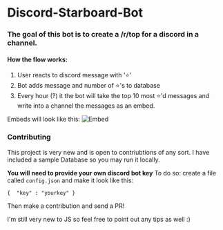 # Discord-Starboard-Bot

### The goal of this bot is to create a /r/top for a discord in a channel.

#### How the flow works:
1. User reacts to discord message with '⭐'
2. Bot adds message and number of ⭐'s to database
3. Every hour (?) it the bot will take the top 10 most ⭐'d messages and write into a channel the messages as an embed.

Embeds will look like this:
![Embed](https://i.imgur.com/WGAyzKD.png)


### Contributing
This project is very new and is open to contriubtions of any sort.
I have included a sample Database so you may run it locally.

**You will need to provide your own discord bot key**
To do so:
create a file called `config.json` and make it look like this:

`
{ 
  "key" : "yourkey"
}
`

Then make a contribution and send a PR!

I'm still very new to JS so feel free to point out any tips as well :)